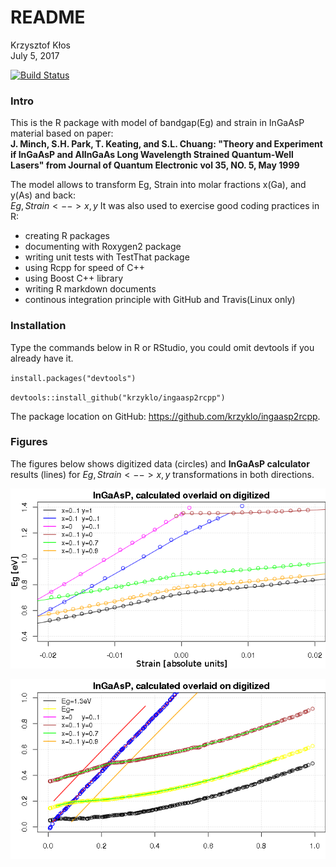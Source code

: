 # README
Krzysztof Kłos  
July 5, 2017  



[![Build Status](https://travis-ci.org/krzyklo/ingaasp2rcpp.svg?branch=master)](https://travis-ci.org/krzyklo/ingaasp2rcpp)

### Intro
This is the R package with model of bandgap(Eg) and strain in InGaAsP material based on paper:  
**J. Minch, S.H. Park, T. Keating, and S.L. Chuang: "Theory and Experiment if InGaAsP and AlInGaAs Long Wavelength Strained Quantum-Well Lasers" from Journal of Quantum Electronic vol 35, NO. 5, May 1999**

The model allows to transform Eg, Strain into molar fractions x(Ga), and y(As) and back:  
$Eg,Strain <--> x,y$
It was also used to exercise good coding practices in R:

- creating R packages
- documenting with Roxygen2 package
- writing unit tests with TestThat package
- using Rcpp for speed of C++
- using Boost C++ library
- writing R markdown documents
- continous integration principle with GitHub and Travis(Linux only)

### Installation
Type the commands below in R or RStudio, you could omit devtools if you already have it. 

`install.packages("devtools")`

`devtools::install_github("krzyklo/ingaasp2rcpp")`

The package location on GitHub: <https://github.com/krzyklo/ingaasp2rcpp>.

### Figures
The figures below shows digitized data (circles) and **InGaAsP calculator** results (lines) for $Eg,Strain <--> x,y$ transformations in both directions.

![Fig. 1. Calculation of bandgap Eg and Strain from molar fractions X and Y. Reproduced from Fig. 1 b) of the reference paper](README_files/figure-html/unnamed-chunk-1-1.png)

![Fig. 2. As molar fraction vs Ga molar fraction for constant strain and bandgap. Reproduced from Fig. 1 a) of the reference paper](README_files/figure-html/unnamed-chunk-2-1.png)

